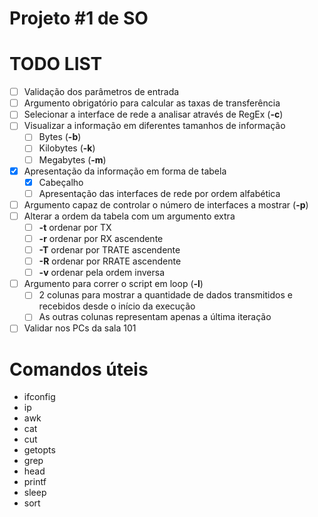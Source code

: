 # Projeto \#1 de SO


# TODO LIST
- [ ] Validação dos parâmetros de entrada
- [ ] Argumento obrigatório para calcular as taxas de transferência
- [ ] Selecionar a interface de rede a analisar através de RegEx (**-c**)
- [ ] Visualizar a informação em diferentes tamanhos de informação
	- [ ] Bytes (**-b**)
	- [ ] Kilobytes (**-k**)
	- [ ] Megabytes (**-m**)
- [X] Apresentação da informação em forma de tabela
	- [X] Cabeçalho
	- [ ] Apresentação das interfaces de rede por ordem alfabética
- [ ] Argumento capaz de controlar o número de interfaces a mostrar (**-p**)
- [ ] Alterar a ordem da tabela com um argumento extra
	- [ ] **-t** ordenar por TX
	- [ ] **-r** ordenar por RX ascendente
	- [ ] **-T** ordenar por TRATE ascendente
	- [ ] **-R** ordenar por RRATE ascendente
	- [ ] **-v** ordenar pela ordem inversa
- [ ] Argumento para correr o script em loop (**-l**)
	- [ ] 2 colunas para mostrar a quantidade de dados transmitidos e recebidos desde o início da execução 
	- [ ] As outras colunas representam apenas a última iteração
- [ ] Validar nos PCs da sala 101

# Comandos úteis
* ifconfig
* ip
* awk
* cat
* cut
* getopts
* grep
* head
* printf
* sleep
* sort
